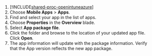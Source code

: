 1. [!INCLUDE[shared-proc-openintuneazure](./includes/shared-proc-openintuneazure.md)] 
2. Choose **Mobile Apps** > **Apps**.
3. Find and select your app in the list of apps.
4. Choose **Properties** in the **Overview** blade.
5. Select **App package file**.
6. Click the folder and browse to the location of your updated app file. Click **Open**.
7. The app information will update with the package information. Verify that the App version reflects the new app package.  